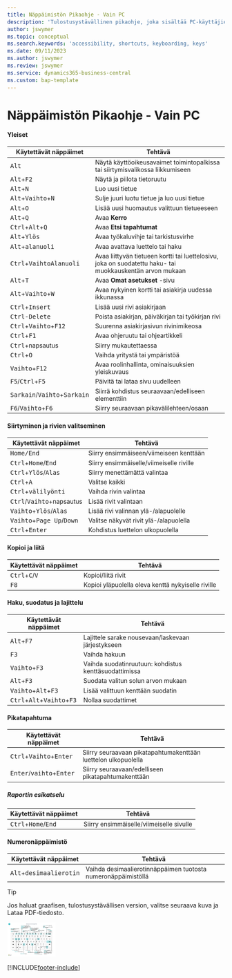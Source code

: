 ```yaml
---
title: Näppäimistön Pikaohje - Vain PC
description: 'Tulostusystävällinen pikaohje, joka sisältää PC-käyttäjien suosituimmat oikotiet.'
author: jswymer
ms.topic: conceptual
ms.search.keywords: 'accessibility, shortcuts, keyboarding, keys'
ms.date: 09/11/2023
ms.author: jswymer
ms.review: jswymer
ms.service: dynamics365-business-central
ms.custom: bap-template
---
```


# Näppäimistön Pikaohje - Vain PC

#### Yleiset

|Käytettävät näppäimet|Tehtävä|  
|-|-|
|<kbd>Alt</kbd>|Näytä käyttöoikeusavaimet toimintopalkissa tai siirtymisvalikossa liikkumiseen|
|<kbd>Alt</kbd>+<kbd>F2</kbd>|Näytä ja piilota tietoruutu|
|<kbd>Alt</kbd>+<kbd>N</kbd>|Luo uusi tietue|
|<kbd>Alt</kbd>+<kbd>Vaihto</kbd>+<kbd>N</kbd>|Sulje juuri luotu tietue ja luo uusi tietue|
|<kbd>Alt</kbd>+<kbd>O</kbd>|Lisää uusi huomautus valittuun tietueeseen|
|<kbd>Alt</kbd>+<kbd>Q</kbd>|Avaa **Kerro**|
|<kbd>Ctrl</kbd>+<kbd>Alt</kbd>+<kbd>Q</kbd>|Avaa **Etsi tapahtumat**|
|<kbd>Alt</kbd>+<kbd>Ylös</kbd>|Avaa työkaluvihje tai tarkistusvirhe|
|<kbd>Alt</kbd>+<kbd>alanuoli</kbd>|Avaa avattava luettelo tai haku|
|<kbd>Ctrl</kbd>+<kbd>Vaihto</kbd><kbd>Alanuoli</kbd>|Avaa liittyvän tietueen kortti tai luettelosivu, joka on suodatettu haku- tai muokkauskentän arvon mukaan|
|<kbd>Alt</kbd>+<kbd>T</kbd>|Avaa **Omat asetukset** -sivu|
|<kbd>Alt</kbd>+<kbd>Vaihto</kbd>+<kbd>W</kbd>|Avaa nykyinen kortti tai asiakirja uudessa ikkunassa|
|<kbd>Ctrl</kbd>+<kbd>Insert</kbd>|Lisää uusi rivi asiakirjaan|
|<kbd>Ctrl</kbd>-<kbd>Delete</kbd>|Poista asiakirjan, päiväkirjan tai työkirjan rivi|
|<kbd>Ctrl</kbd>+<kbd>Vaihto</kbd>+<kbd>F12</kbd>|Suurenna asiakirjasivun rivinimikeosa|
|<kbd>Ctrl</kbd>+<kbd>F1</kbd>|Avaa ohjeruutu tai ohjeartikkeli|
|<kbd>Ctrl</kbd>+napsautus|Siirry mukautettaessa|
|<kbd>Ctrl</kbd>+<kbd>O</kbd>|Vaihda yritystä tai ympäristöä|
|<kbd>Vaihto</kbd>+<kbd>F12</kbd>|Avaa roolinhallinta, ominaisuuksien yleiskuvaus|
|<kbd>F5</kbd>/<kbd>Ctrl</kbd>+<kbd>F5</kbd>|Päivitä tai lataa sivu uudelleen|
|<kbd>Sarkain</kbd>/<kbd>Vaihto</kbd>+<kbd>Sarkain</kbd>|Siirrä kohdistus seuraavaan/edelliseen elementtiin|
|<kbd>F6</kbd>/<kbd>Vaihto</kbd>+<kbd>F6</kbd>|Siirry seuraavaan pikavälilehteen/osaan|

#### Siirtyminen ja rivien valitseminen

|Käytettävät näppäimet|Tehtävä|
|-|-|
|<kbd>Home/End|Siirry ensimmäiseen/viimeiseen kenttään|
|<kbd>Ctrl</kbd>+<kbd>Home</kbd>/<kbd>End</kbd>|Siirry ensimmäiselle/viimeiselle riville|
|<kbd>Ctrl</kbd>+<kbd>Ylös</kbd>/<kbd>Alas</kbd>|Siirry menettämättä valintaa|
|<kbd>Ctrl</kbd>+<kbd>A</kbd>|Valitse kaikki|
|<kbd>Ctrl</kbd>+<kbd>välilyönti</kbd>|Vaihda rivin valintaa|
|<kbd>Ctrl</kbd>/<kbd>Vaihto</kbd>+napsautus|Lisää rivit valintaan|
|<kbd>Vaihto</kbd>+<kbd>Ylös</kbd>/<kbd>Alas</kbd>|Lisää rivi valinnan ylä-/alapuolelle|
|<kbd>Vaihto</kbd>+<kbd>Page Up</kbd>/<kbd>Down</kbd>|Valitse näkyvät rivit ylä-/alapuolella|
|<kbd>Ctrl</kbd>+<kbd>Enter</kbd>|Kohdistus luettelon ulkopuolella|

#### Kopioi ja liitä

|Käytettävät näppäimet|Tehtävä|
|-|-|
|<kbd>Ctrl</kbd>+<kbd>C</kbd>/<kbd>V</kbd>|Kopioi/liitä rivit|
|<kbd>F8</kbd>|Kopioi yläpuolella oleva kenttä nykyiselle riville|

#### Haku, suodatus ja lajittelu

|Käytettävät näppäimet|Tehtävä|
|-|-|
|<kbd>Alt</kbd>+<kbd>F7</kbd>|Lajittele sarake nousevaan/laskevaan järjestykseen|
|<kbd>F3</kbd>|Vaihda hakuun|
|<kbd>Vaihto</kbd>+<kbd>F3</kbd>|Vaihda suodatinruutuun: kohdistus kenttäsuodattimissa|
|<kbd>Alt</kbd>+<kbd>F3</kbd>|Suodata valitun solun arvon mukaan|
|<kbd>Vaihto</kbd>+<kbd>Alt</kbd>+<kbd>F3</kbd>|Lisää valittuun kenttään suodatin|
|<kbd>Ctrl</kbd>+<kbd>Alt</kbd>+<kbd>Vaihto</kbd>+<kbd>F3</kbd>|Nollaa suodattimet|

#### Pikatapahtuma

|Käytettävät näppäimet|Tehtävä|
|-|-|
|<kbd>Ctrl</kbd>+<kbd>Vaihto</kbd>+<kbd>Enter</kbd>|Siirry seuraavaan pikatapahtumakenttään luettelon ulkopuolella|
|<kbd>Enter</kbd>/<kbd>vaihto</kbd>+<kbd>Enter</kbd>|Siirry seuraavaan/edelliseen pikatapahtumakenttään|

##### Raportin esikatselu

|Käytettävät näppäimet|Tehtävä|
|-|-|
|<kbd>Ctrl</kbd>+<kbd>Home</kbd>/<kbd>End</kbd>|Siirry ensimmäiselle/viimeiselle sivulle|

#### Numeronäppäimistö

|Käytettävät näppäimet|Tehtävä|  
|-|-|
|<kbd>Alt</kbd>+<kbd>desimaalierotin</kbd>|Vaihda desimaalierotinnäppäimen tuotosta numeronäppäimistöllä|

> [!TIP]
> Jos haluat graafisen, tulostusystävällisen version, valitse seuraava kuva ja Lataa PDF-tiedosto.
>
> [![PDF-tiedoston avaava kuvake.](media/keyboard_shortcut_inline.png)](media/keyboard_shortcuts.pdf)


[!INCLUDE[footer-include](includes/footer-banner.md)]
